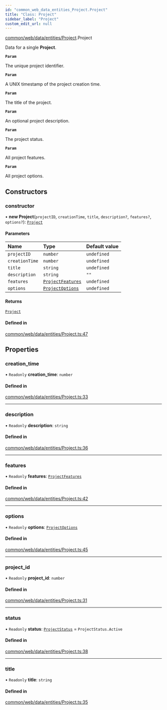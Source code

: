 ```yaml
---
id: "common_web_data_entities_Project.Project"
title: "Class: Project"
sidebar_label: "Project"
custom_edit_url: null
---
```


[common/web/data/entities/Project](../modules/common_web_data_entities_Project.md).Project

Data for a single **Project**.

**`Param`**

The unique project identifier.

**`Param`**

A UNIX timestamp of the project creation time.

**`Param`**

The title of the project.

**`Param`**

An optional project description.

**`Param`**

The project status.

**`Param`**

All project features.

**`Param`**

All project options.

## Constructors

### constructor

• **new Project**(`projectID`, `creationTime`, `title`, `description?`, `features?`, `options?`): [`Project`](common_web_data_entities_Project.Project.md)

#### Parameters

| Name | Type | Default value |
| :------ | :------ | :------ |
| `projectID` | `number` | `undefined` |
| `creationTime` | `number` | `undefined` |
| `title` | `string` | `undefined` |
| `description` | `string` | `""` |
| `features` | [`ProjectFeatures`](common_web_data_entities_features_ProjectFeatures.ProjectFeatures.md) | `undefined` |
| `options` | [`ProjectOptions`](common_web_data_entities_ProjectOptions.ProjectOptions.md) | `undefined` |

#### Returns

[`Project`](common_web_data_entities_Project.Project.md)

#### Defined in

[common/web/data/entities/Project.ts:47](https://github.com/Soroush9978/rds-ng/blob/5673246/src/common/web/data/entities/Project.ts#L47)

## Properties

### creation\_time

• `Readonly` **creation\_time**: `number`

#### Defined in

[common/web/data/entities/Project.ts:33](https://github.com/Soroush9978/rds-ng/blob/5673246/src/common/web/data/entities/Project.ts#L33)

___

### description

• `Readonly` **description**: `string`

#### Defined in

[common/web/data/entities/Project.ts:36](https://github.com/Soroush9978/rds-ng/blob/5673246/src/common/web/data/entities/Project.ts#L36)

___

### features

• `Readonly` **features**: [`ProjectFeatures`](common_web_data_entities_features_ProjectFeatures.ProjectFeatures.md)

#### Defined in

[common/web/data/entities/Project.ts:42](https://github.com/Soroush9978/rds-ng/blob/5673246/src/common/web/data/entities/Project.ts#L42)

___

### options

• `Readonly` **options**: [`ProjectOptions`](common_web_data_entities_ProjectOptions.ProjectOptions.md)

#### Defined in

[common/web/data/entities/Project.ts:45](https://github.com/Soroush9978/rds-ng/blob/5673246/src/common/web/data/entities/Project.ts#L45)

___

### project\_id

• `Readonly` **project\_id**: `number`

#### Defined in

[common/web/data/entities/Project.ts:31](https://github.com/Soroush9978/rds-ng/blob/5673246/src/common/web/data/entities/Project.ts#L31)

___

### status

• `Readonly` **status**: [`ProjectStatus`](../enums/common_web_data_entities_Project.ProjectStatus.md) = `ProjectStatus.Active`

#### Defined in

[common/web/data/entities/Project.ts:38](https://github.com/Soroush9978/rds-ng/blob/5673246/src/common/web/data/entities/Project.ts#L38)

___

### title

• `Readonly` **title**: `string`

#### Defined in

[common/web/data/entities/Project.ts:35](https://github.com/Soroush9978/rds-ng/blob/5673246/src/common/web/data/entities/Project.ts#L35)

